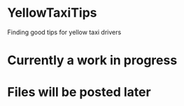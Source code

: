 # YellowTaxiTips
Finding good tips for yellow taxi drivers

# **Currently a work in progress**
# Files will be posted later

